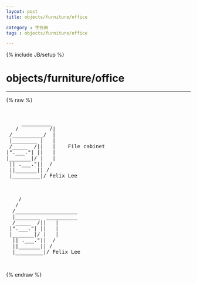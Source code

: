 ```yaml
---
layout: post
title: objects/furniture/office
category : 字符画
tags : objects/furniture/office
---
```

{% include JB/setup %}
# objects/furniture/office
---
{% raw %}
<pre>


     __________
   /          /|
 /__________/  |
 |________ |   |
 /_____  /||   |    File cabinet
|&quot;.___.&quot;| ||   |
|_______|/ |   |
 || .___.&quot;||  /
 ||_______|| /
 |_________|/ Felix Lee



    /
   /
  /____________________
  |________  __________
  /_____  /||   |
 |&quot;.___.&quot;| ||   |
 |_______|/ |   |
  || .___.&quot;||  /
  ||_______|| /
  |_________|/ Felix Lee

 </pre>
{% endraw %}

